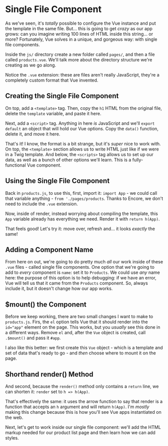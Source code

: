 # Single File Component

As we've seen, it's *totally* possible to configure the Vue instance and put the
template in the same file. But... this is going to get *crazy* as our app grows:
can you imagine writing 100 lines of HTML inside this string... or more? Fortunately,
Vue solves in a unique, and gorgeous way: with single file components.

Inside the `js/` directory create a new folder called `pages/`, and then a file
called `products.vue`. We'll talk more about the directory structure we're creating
as we go along.

Notice the `.vue` extension: these are files aren't really JavaScript, they're a
completely custom format that Vue invented.

## Creating the Single File Component

On top, add a `<template>` tag. Then, copy the `h1` HTML from the original file,
delete the `template` variable, and paste it here.

Next, add a `<script>` tag. Anything in here *is* JavaScript and we'll
`export default` an object that will hold our Vue options. Copy the `data()` function,
delete it, and move it here.

That's it! I know, the format is a bit strange, but it's *super* nice to work with.
On top, the `<template>` section allows us to write HTML just like if we were in
a Twig template. And below, the `<scripts>` tag allows us to set up our data, as
well as a bunch of other options we'll learn. This is a fully-functional Vue
component.

## Using the Single File Component

Back in `products.js`, to use this, first, import it: `import App` - we could call
that variable anything - `from './pages/products`. Thanks to Encore, we don't need
to include the `.vue` extension.

Now, inside of render, instead worrying about compiling the template, this `App`
variable already has everything we need. Render it with `return h(App)`.

That feels good! Let's try it: move over, refresh and... it looks *exactly* the
same!

## Adding a Component Name

From here on out, we're going to do pretty much *all* our work inside of these
`.vue` files - called single file components. One option that we're going to add
to *every* component is `name`: set it to `Products`. We could use *any* name here:
the purpose of this option is to help debugging: if we have an error, Vue will
tell us that it came from the `Products` component. So, always include it, but it
doesn't change how our app works.

## $mount() the Component

Before we keep working, there are two small changes I want to make to `products.js`.
Firs, the `el` option tells Vue that it should render into the `id="app"` element
on the page. This works, but you *usually* see this done in a different ways. Remove
`el` and, after the `Vue` object is created, call `.$mount()` and pass it `#app`.

I also like this better: we first create this `Vue` object - which is a template
and set of data that's ready to go - and *then* choose where to mount it on the page.

## Shorthand render() Method

And second, because the `render()` method only contains a `return` line, we can
shorten it: `render` set to `h => h(App)`.

That's effectively the same: it uses the arrow function to say that render is
a function that accepts an `h` argument and will return `h(App)`. I'm *mostly*
making this change because this is how you'll see Vue apps instantiated on the web.

Next, let's get to work inside our single file component: we'll add the HTML markup
needed for our product list page and then learn how we can add styles.
